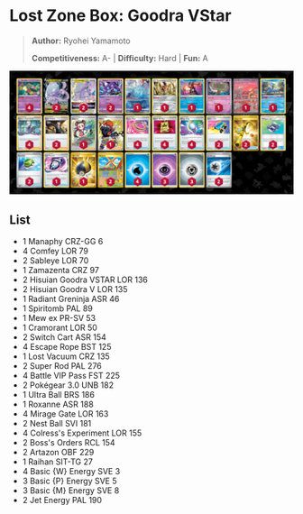 # Lost Zone Box: Goodra VStar

> **Author:** Ryohei Yamamoto
> 
> **Competitiveness:** A- | **Difficulty:** Hard | **Fun:** A

![decklist](../../!Images/Standard/7BST-MEW/LZB%20Goodra.png)

## List
* 1 Manaphy CRZ-GG 6
* 4 Comfey LOR 79
* 2 Sableye LOR 70
* 1 Zamazenta CRZ 97
* 2 Hisuian Goodra VSTAR LOR 136
* 2 Hisuian Goodra V LOR 135
* 1 Radiant Greninja ASR 46
* 1 Spiritomb PAL 89
* 1 Mew ex PR-SV 53
* 1 Cramorant LOR 50
* 2 Switch Cart ASR 154
* 4 Escape Rope BST 125
* 1 Lost Vacuum CRZ 135
* 2 Super Rod PAL 276
* 4 Battle VIP Pass FST 225
* 2 Pokégear 3.0 UNB 182
* 1 Ultra Ball BRS 186
* 1 Roxanne ASR 188
* 4 Mirage Gate LOR 163
* 2 Nest Ball SVI 181
* 4 Colress's Experiment LOR 155
* 2 Boss's Orders RCL 154
* 2 Artazon OBF 229
* 1 Raihan SIT-TG 27
* 4 Basic {W} Energy SVE 3
* 3 Basic {P} Energy SVE 5
* 3 Basic {M} Energy SVE 8
* 2 Jet Energy PAL 190
